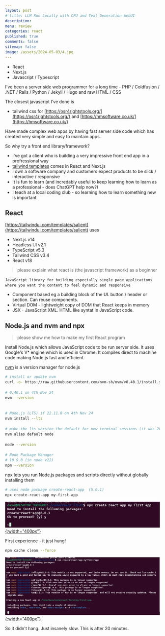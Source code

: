 ```yaml
---
layout: post
# title: LLM Run Locally with CPU and Text Generation WebUI 
description: 
menu: review
categories: react
published: true 
comments: false     
sitemap: false
image: /assets/2024-05-03/4.jpg
---
```


<!-- !-- [![alt text](/assets/2024-09-04/1.jpg "email"){:width="500px"}](/assets/2024-09-04/1.jpg) --> 
<!-- [![alt text](/assets/2024-09-04/1.jpg "email")](/assets/2024-09-04/1.jpg) -->

- React
- Next.js
- Javascript / Typescript

I've been a server side web programmer for a long time - PHP / Coldfusion / .NET / Rails / Python / Jekyll / Hugo and raw HTML / CSS

The closest javascript I've done is

- tailwind css for [https://osr4rightstools.org/](https://osr4rightstools.org/) and [https://hmsoftware.co.uk/](https://hmsoftware.co.uk/)

Have made complex web apps by having fast server side code which has created very simple and easy to maintain apps.

So why try a front end library/framework?

- I've got a client who is building a very impressive front end app in a profressional way
- [tailwind templates](https://tailwindui.com/templates) comes in React and Next.js
- I own a software company and customers expect products to be slick / interactive / responsive
- It is fun to learn (and incredably useful to keep learning how to learn as a professional - does ChatGPT help now?)
- I teach at a local coding club - so learning how to learn something new is important

## React

[https://tailwindui.com/templates/salient](https://tailwindui.com/templates/salient) uses

- Next.js v14
- Headless UI v2.1
- TypeScript v5.3
- Tailwind CSS v3.4
- React v18

> please explain what react is (the javascript framework) as a beginner

`JavaScript library for building especially single page applications where you want the content to feel dynamic and responsive`

- Component based eg a building block of the UI. button / header or section. Can reuse components.
- Virtual DOM - lightweight copy of DOM that React keeps in memory
- JSX - JavaScript XML. HTML like syntat in JavaScript code.

## Node.js and nvm and npx

> please show me how to make my first React program

Install Node.js which allows JavaScript code to be run server side. It uses Google's V* engine which is used in Chrome. It compiles direct to machine code making Node.js fast and efficient.

[nvm](https://github.com/nvm-sh/nvm) is a version manager for node.js

```bash
# install or update nvm
curl -o- https://raw.githubusercontent.com/nvm-sh/nvm/v0.40.1/install.sh | bash

# 0.40.1 on 4th Nov 24
nvm --version


# Node.js (LTS) if 22.11.0 on 4th Nov 24
nvm install --lts

# make the lts version the default for new terminal sessions (it was 20 on my machine)
nvm alias default node

node --version

# Node Package Manager
# 10.9.0 (in node v22)
npm --version


```

npx lets you run Node.js packages and scripts directly without globally installing them

```bash
# uses node package create-react-app  (5.0.1)
npx create-react-app my-first-app

```

[![alt text](/assets/2024-11-04/1.jpg "email"){:width="400px"}](/assets/2024-11-04/1.jpg) 

First experience - it just hung! 

```bash
npm cache clean --force
```

[![alt text](/assets/2024-11-04/2.jpg "email"){:width="400px"}](/assets/2024-11-04/2.jpg) 

So it didn't hang. Just insanely slow. This is after 20 minutes.



